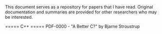 This document serves as a repository for papers that I have read.  Original documentation and summaries are provided for other researchers who may be interested.

===== C++ =====
PDF-0000 - "A Better C?" by Bjarne Stroustrup
